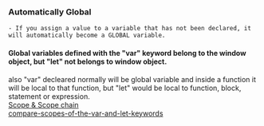 ### Automatically Global
    - If you assign a value to a variable that has not been declared, it will automatically become a GLOBAL variable.
    
#### Global variables defined with the "var" keyword belong to the window object, but "let" not belongs to window object. 
also "var" decleared normally will be global variable and inside a function it will be local to that function, but "let" would be local to
function, block, statement or expression.  
[Scope & Scope chain](https://dev.to/tailine/scope-and-scope-chain-in-javascript-3478)  
[compare-scopes-of-the-var-and-let-keywords](https://www.freecodecamp.org/learn/javascript-algorithms-and-data-structures/es6/compare-scopes-of-the-var-and-let-keywords)

